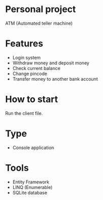 # Personal project 
ATM (Automated teller machine)

# Features
- Login system
- Withdraw money and deposit money
- Check current balance
- Change pincode
- Transfer money to another bank account

# How to start
Run the client file.

# Type
- Console application

# Tools
- Entity Framework
- LINQ (Enumerable)
- SQLite database
